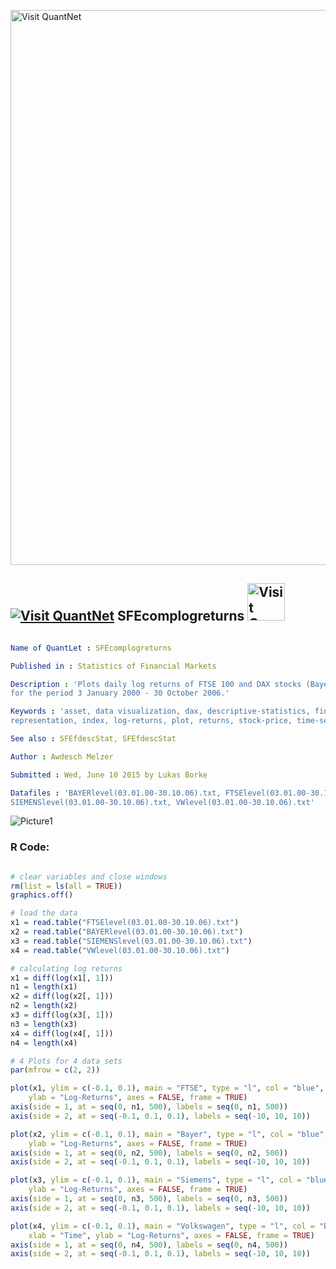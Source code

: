 
[<img src="https://github.com/QuantLet/Styleguide-and-FAQ/blob/master/pictures/banner.png" width="888" alt="Visit QuantNet">](http://quantlet.de/)

## [<img src="https://github.com/QuantLet/Styleguide-and-FAQ/blob/master/pictures/qloqo.png" alt="Visit QuantNet">](http://quantlet.de/) **SFEcomplogreturns** [<img src="https://github.com/QuantLet/Styleguide-and-FAQ/blob/master/pictures/QN2.png" width="60" alt="Visit QuantNet 2.0">](http://quantlet.de/)

```yaml

Name of QuantLet : SFEcomplogreturns

Published in : Statistics of Financial Markets

Description : 'Plots daily log returns of FTSE 100 and DAX stocks (Bayer, Siemens and Volkswagen),
for the period 3 January 2000 - 30 October 2006.'

Keywords : 'asset, data visualization, dax, descriptive-statistics, financial, ftse100, graphical
representation, index, log-returns, plot, returns, stock-price, time-series'

See also : SFEfdescStat, SFEfdescStat

Author : Awdesch Melzer

Submitted : Wed, June 10 2015 by Lukas Borke

Datafiles : 'BAYERlevel(03.01.00-30.10.06).txt, FTSElevel(03.01.00-30.10.06).txt,
SIEMENSlevel(03.01.00-30.10.06).txt, VWlevel(03.01.00-30.10.06).txt'

```

![Picture1](SFEcomplogreturns-1.png)


### R Code:
```r

# clear variables and close windows
rm(list = ls(all = TRUE))
graphics.off()

# load the data
x1 = read.table("FTSElevel(03.01.00-30.10.06).txt")
x2 = read.table("BAYERlevel(03.01.00-30.10.06).txt")
x3 = read.table("SIEMENSlevel(03.01.00-30.10.06).txt")
x4 = read.table("VWlevel(03.01.00-30.10.06).txt")

# calculating log returns
x1 = diff(log(x1[, 1]))
n1 = length(x1)
x2 = diff(log(x2[, 1]))
n2 = length(x2)
x3 = diff(log(x3[, 1]))
n3 = length(x3)
x4 = diff(log(x4[, 1]))
n4 = length(x4)

# 4 Plots for 4 data sets
par(mfrow = c(2, 2))

plot(x1, ylim = c(-0.1, 0.1), main = "FTSE", type = "l", col = "blue", xlab = "", 
    ylab = "Log-Returns", axes = FALSE, frame = TRUE)
axis(side = 1, at = seq(0, n1, 500), labels = seq(0, n1, 500))
axis(side = 2, at = seq(-0.1, 0.1, 0.1), labels = seq(-10, 10, 10))

plot(x2, ylim = c(-0.1, 0.1), main = "Bayer", type = "l", col = "blue", xlab = "", 
    ylab = "Log-Returns", axes = FALSE, frame = TRUE)
axis(side = 1, at = seq(0, n2, 500), labels = seq(0, n2, 500))
axis(side = 2, at = seq(-0.1, 0.1, 0.1), labels = seq(-10, 10, 10))

plot(x3, ylim = c(-0.1, 0.1), main = "Siemens", type = "l", col = "blue", xlab = "Time", 
    ylab = "Log-Returns", axes = FALSE, frame = TRUE)
axis(side = 1, at = seq(0, n3, 500), labels = seq(0, n3, 500))
axis(side = 2, at = seq(-0.1, 0.1, 0.1), labels = seq(-10, 10, 10))

plot(x4, ylim = c(-0.1, 0.1), main = "Volkswagen", type = "l", col = "blue", 
    xlab = "Time", ylab = "Log-Returns", axes = FALSE, frame = TRUE)
axis(side = 1, at = seq(0, n4, 500), labels = seq(0, n4, 500))
axis(side = 2, at = seq(-0.1, 0.1, 0.1), labels = seq(-10, 10, 10)) 

```
